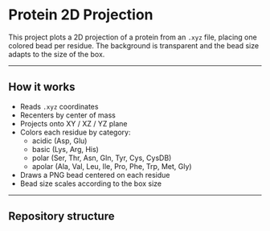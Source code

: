 # Protein 2D Projection

This project plots a 2D projection of a protein from an `.xyz` file, placing one colored bead per residue. The background is transparent and the bead size adapts to the size of the box.

---

## How it works

- Reads `.xyz` coordinates
- Recenters by center of mass
- Projects onto XY / XZ / YZ plane
- Colors each residue by category:
  - acidic (Asp, Glu)
  - basic (Lys, Arg, His)
  - polar (Ser, Thr, Asn, Gln, Tyr, Cys, CysDB)
  - apolar (Ala, Val, Leu, Ile, Pro, Phe, Trp, Met, Gly)
- Draws a PNG bead centered on each residue
- Bead size scales according to the box size

---

## Repository structure


